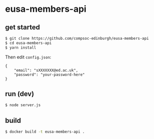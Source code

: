 # eusa-members-api

## get started

```bash
$ git clone https://github.com/compsoc-edinburgh/eusa-members-api
$ cd eusa-members-api
$ yarn install
```

Then edit `config.json`:

```
{
    "email": "sXXXXXXX@ed.ac.uk",
    "password": "your-password-here"
}
```

## run (dev)

```bash
$ node server.js
```

## build

```bash
$ docker build -t eusa-members-api .
```


